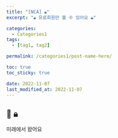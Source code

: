 ```yaml
---
title: "[NCA] 🔒︎"
excerpt: "🔒︎ 유료회원만 볼 수 있어요 🔒︎"

categories:
  - Categories1
tags:
  - [tag1, tag2]

permalink: /categories1/post-name-here/

toc: true
toc_sticky: true

date: 2022-11-07
last_modified_at: 2022-11-07
---
```


## 🦥 🔒︎

미래에서 왔어요
